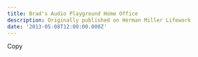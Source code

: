 ```yaml
---
title: Brad's Audio Playground Home Office
description: Originally published on Herman Miller Lifework
date: '2013-05-08T12:00:00.000Z'
---
```


Copy
